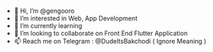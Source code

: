 - 👋 Hi, I’m @gengooro
- 👀 I’m interested in Web, App Development
- 🌱 I’m currently learning <NextJS />
- 💞️ I’m looking to collaborate on Front End Flutter Application
- 📫 Reach me on Telegram : @DudeItsBakchodi ( Ignore Meaning )

<!---
gengooro/gengooro is a ✨ special ✨ repository because its `README.md` (this file) appears on your GitHub profile.
You can click the Preview link to take a look at your changes.
--->
